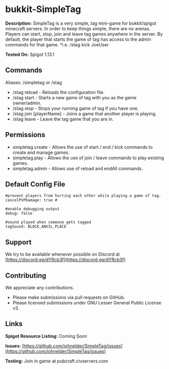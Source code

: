 #
# bukkit-SimpleTag
**Description:** SimpleTag is a very simple, tag mini-game for bukkit/spigot minecraft servers.  In order to keep things simple, there are no arenas.  Players can start, stop, join and leave tag games anywhere in the server.  By default, the player that starts the game of tag has access to the admin commands for that game. *i.e. /stag kick JoeUser

**Tested On:** Spigot 1.13.1

## Commands

Aliases: /simpletag or /stag
 - /stag reload	-	Reloads the configuration file.
 - /stag start	-	Starts a new game of tag with you as the game owner/admin.
 - /stag stop	-	Stops your running game of tag if you have one.
 - /stag join [playerName]	-	Joins a game that another player is playing.
 - /stag leave - Leave the tag game that you are in.

## Permissions

 - simpletag.create - Allows the use of start / end / kick commands to create and manage games.
-  simpletag.play - Allows the use of join / leave commands to play existing games.
- simpletag.admin - Allows use of reload and endAll commands.

## Default Config File

    #prevent players from hurting each other while playing a game of tag.
    cancelPVPDamage: true #
    
    #enable debugging output
    debug: false 

	#sound played when someone gets tagged
    tagSound: BLOCK_ANVIL_PLACE

## Support
We try to be available whenever possible on Discord at [https://discord.gg/dYRcb3f](https://discord.gg/dYRcb3f)
## Contributing
We appreciate any contributions.  
- Please make submissions via pull requests on GitHub. 
- Please licensed submissions under GNU Lesser General Public License v3.
## Links
**Spigot Resource Listing:** Coming Soon

**Issues:** [https://github.com/johnelder/SimpleTag/issues](https://github.com/johnelder/SimpleTag/issues)

**Testing:** Join in game at pubcraft.civservers.com
